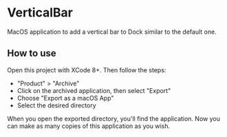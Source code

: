 # VerticalBar
MacOS application to add a vertical bar to Dock similar to the default one.

## How to use
Open this project with XCode 8+. Then follow the steps:

- "Product" > "Archive"
- Click on the archived application, then select "Export"
- Choose "Export as a macOS App"
- Select the desired directory

When you open the exported directory, you'll find the application.
Now you can make as many copies of this application as you wish.
